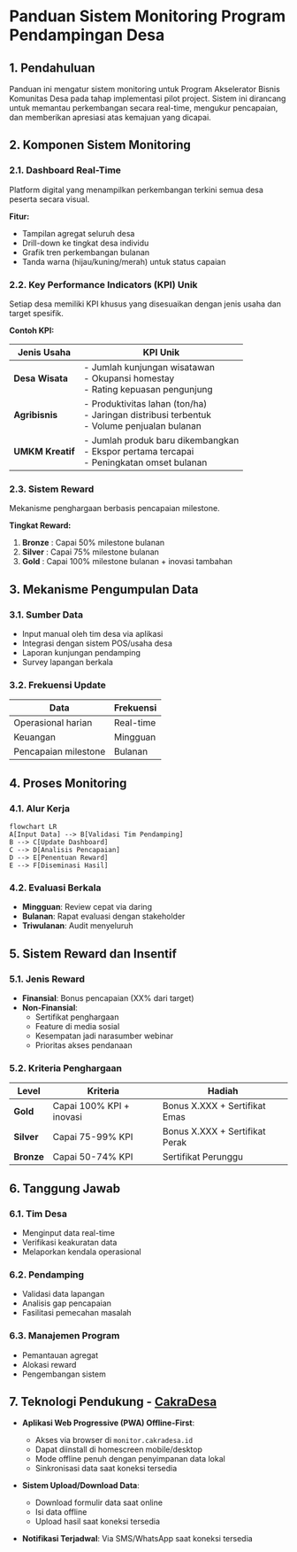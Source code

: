 # Panduan Sistem Monitoring Program Pendampingan Desa

## 1. Pendahuluan

Panduan ini mengatur sistem monitoring untuk Program Akselerator Bisnis Komunitas Desa pada tahap implementasi pilot project. Sistem ini dirancang untuk memantau perkembangan secara real-time, mengukur pencapaian, dan memberikan apresiasi atas kemajuan yang dicapai.

## 2. Komponen Sistem Monitoring

### 2.1. Dashboard Real-Time

Platform digital yang menampilkan perkembangan terkini semua desa peserta secara visual.

**Fitur:**

- Tampilan agregat seluruh desa
- Drill-down ke tingkat desa individu
- Grafik tren perkembangan bulanan
- Tanda warna (hijau/kuning/merah) untuk status capaian

### 2.2. Key Performance Indicators (KPI) Unik

Setiap desa memiliki KPI khusus yang disesuaikan dengan jenis usaha dan target spesifik.

**Contoh KPI:**

| Jenis Usaha | KPI Unik |
|-------------|----------|
| **Desa Wisata** | - Jumlah kunjungan wisatawan<br>- Okupansi homestay<br>- Rating kepuasan pengunjung |
| **Agribisnis** | - Produktivitas lahan (ton/ha)<br>- Jaringan distribusi terbentuk<br>- Volume penjualan bulanan |
| **UMKM Kreatif** | - Jumlah produk baru dikembangkan<br>- Ekspor pertama tercapai<br>- Peningkatan omset bulanan |

### 2.3. Sistem Reward

Mekanisme penghargaan berbasis pencapaian milestone.

**Tingkat Reward:**

1. **Bronze** : Capai 50% milestone bulanan
2. **Silver** : Capai 75% milestone bulanan
3. **Gold** : Capai 100% milestone bulanan + inovasi tambahan

## 3. Mekanisme Pengumpulan Data

### 3.1. Sumber Data

- Input manual oleh tim desa via aplikasi
- Integrasi dengan sistem POS/usaha desa
- Laporan kunjungan pendamping
- Survey lapangan berkala

### 3.2. Frekuensi Update

| Data | Frekuensi |
|------|-----------|
| Operasional harian | Real-time |
| Keuangan | Mingguan |
| Pencapaian milestone | Bulanan |

## 4. Proses Monitoring

### 4.1. Alur Kerja

```mermaid
flowchart LR
A[Input Data] --> B[Validasi Tim Pendamping]
B --> C[Update Dashboard]
C --> D[Analisis Pencapaian]
D --> E[Penentuan Reward]
E --> F[Diseminasi Hasil]
```

### 4.2. Evaluasi Berkala

- **Mingguan**: Review cepat via daring
- **Bulanan**: Rapat evaluasi dengan stakeholder
- **Triwulanan**: Audit menyeluruh

## 5. Sistem Reward dan Insentif

### 5.1. Jenis Reward

- **Finansial**: Bonus pencapaian (XX% dari target)
- **Non-Finansial**:
  - Sertifikat penghargaan
  - Feature di media sosial
  - Kesempatan jadi narasumber webinar
  - Prioritas akses pendanaan

### 5.2. Kriteria Penghargaan

| Level | Kriteria | Hadiah |
|-------|----------|--------|
| **Gold** | Capai 100% KPI + inovasi | Bonus X.XXX + Sertifikat Emas |
| **Silver** | Capai 75-99% KPI | Bonus X.XXX + Sertifikat Perak |
| **Bronze** | Capai 50-74% KPI | Sertifikat Perunggu |

## 6. Tanggung Jawab

### 6.1. Tim Desa

- Menginput data real-time
- Verifikasi keakuratan data
- Melaporkan kendala operasional

### 6.2. Pendamping

- Validasi data lapangan
- Analisis gap pencapaian
- Fasilitasi pemecahan masalah

### 6.3. Manajemen Program

- Pemantauan agregat
- Alokasi reward
- Pengembangan sistem

## 7. Teknologi Pendukung - [CakraDesa](dokumen/100-sistem-monitoring-desa.html)

- **Aplikasi Web Progressive (PWA) Offline-First**:
  - Akses via browser di `monitor.cakradesa.id`
  - Dapat diinstall di homescreen mobile/desktop
  - Mode offline penuh dengan penyimpanan data lokal
  - Sinkronisasi data saat koneksi tersedia

- **Sistem Upload/Download Data**:
  - Download formulir data saat online
  - Isi data offline
  - Upload hasil saat koneksi tersedia

- **Notifikasi Terjadwal**: Via SMS/WhatsApp saat koneksi tersedia
